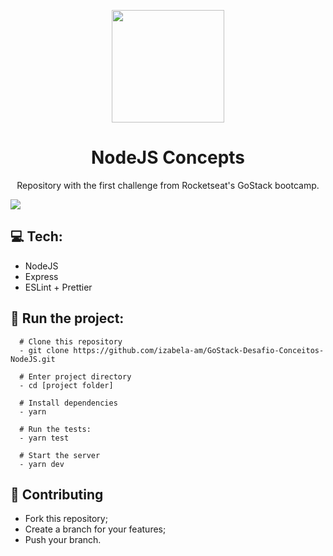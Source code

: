 <p align="center">
  <img width="180" src="https://www.pulseway.com/Images/features/patch/3pp-logos/NodeJS.png">
</p>
<h1 align=center>NodeJS Concepts</h1>
<p align="center">Repository with the first challenge from Rocketseat's GoStack bootcamp.</p>

<img src="https://camo.githubusercontent.com/d25397e9df01fe7882dcc1cbc96bdf052ffd7d0c/68747470733a2f2f73746f726167652e676f6f676c65617069732e636f6d2f676f6c64656e2d77696e642f626f6f7463616d702d676f737461636b2f6865616465722d6465736166696f732e706e67">

## :computer: Tech:

- NodeJS
- Express
- ESLint + Prettier

## :running: Run the project:

```shell
  # Clone this repository
  - git clone https://github.com/izabela-am/GoStack-Desafio-Conceitos-NodeJS.git

  # Enter project directory
  - cd [project folder]

  # Install dependencies
  - yarn

  # Run the tests:
  - yarn test

  # Start the server
  - yarn dev
```

## :fork_and_knife: Contributing

- Fork this repository;
- Create a branch for your features;
- Push your branch.
